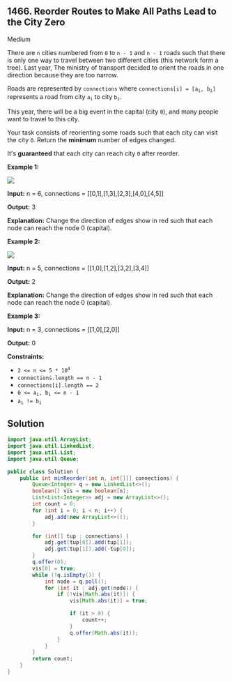 ## 1466\. Reorder Routes to Make All Paths Lead to the City Zero

Medium

There are `n` cities numbered from `0` to `n - 1` and `n - 1` roads such that there is only one way to travel between two different cities (this network form a tree). Last year, The ministry of transport decided to orient the roads in one direction because they are too narrow.

Roads are represented by `connections` where <code>connections[i] = [a<sub>i</sub>, b<sub>i</sub>]</code> represents a road from city <code>a<sub>i</sub></code> to city <code>b<sub>i</sub></code>.

This year, there will be a big event in the capital (city `0`), and many people want to travel to this city.

Your task consists of reorienting some roads such that each city can visit the city `0`. Return the **minimum** number of edges changed.

It's **guaranteed** that each city can reach city `0` after reorder.

**Example 1:**

![](https://assets.leetcode.com/uploads/2020/05/13/sample_1_1819.png)

**Input:** n = 6, connections = [[0,1],[1,3],[2,3],[4,0],[4,5]]

**Output:** 3

**Explanation:** Change the direction of edges show in red such that each node can reach the node 0 (capital).

**Example 2:**

![](https://assets.leetcode.com/uploads/2020/05/13/sample_2_1819.png)

**Input:** n = 5, connections = [[1,0],[1,2],[3,2],[3,4]]

**Output:** 2

**Explanation:** Change the direction of edges show in red such that each node can reach the node 0 (capital).

**Example 3:**

**Input:** n = 3, connections = [[1,0],[2,0]]

**Output:** 0

**Constraints:**

*   <code>2 <= n <= 5 * 10<sup>4</sup></code>
*   `connections.length == n - 1`
*   `connections[i].length == 2`
*   <code>0 <= a<sub>i</sub>, b<sub>i</sub> <= n - 1</code>
*   <code>a<sub>i</sub> != b<sub>i</sub></code>

## Solution

```java
import java.util.ArrayList;
import java.util.LinkedList;
import java.util.List;
import java.util.Queue;

public class Solution {
    public int minReorder(int n, int[][] connections) {
        Queue<Integer> q = new LinkedList<>();
        boolean[] vis = new boolean[n];
        List<List<Integer>> adj = new ArrayList<>();
        int count = 0;
        for (int i = 0; i < n; i++) {
            adj.add(new ArrayList<>());
        }

        for (int[] tup : connections) {
            adj.get(tup[0]).add(tup[1]);
            adj.get(tup[1]).add(-tup[0]);
        }
        q.offer(0);
        vis[0] = true;
        while (!q.isEmpty()) {
            int node = q.poll();
            for (int it : adj.get(node)) {
                if (!vis[Math.abs(it)]) {
                    vis[Math.abs(it)] = true;

                    if (it > 0) {
                        count++;
                    }
                    q.offer(Math.abs(it));
                }
            }
        }
        return count;
    }
}
```